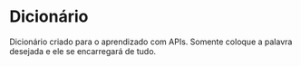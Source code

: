 # Dicionário
Dicionário criado para o aprendizado com APIs. Somente coloque a palavra desejada e ele se encarregará de tudo.
